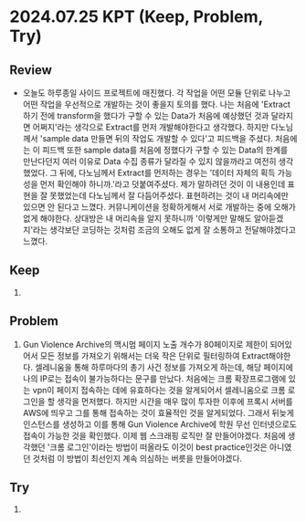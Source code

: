 2024.07.25     KPT (Keep, Problem, Try)
========================================

Review
-----
* 오늘도 하루종일 사이드 프로젝트에 매진했다. 각 작업을 어떤 모듈 단위로 나누고 어떤 작업을 우선적으로 개발하는 것이 좋을지 토의를 했다. 나는 처음에 'Extract하기 전에 transform을 했다가 구할 수 있는 Data가 처음에 예상했던 것과 달라지면 어쩌지'라는 생각으로 Extract를 먼저 개발해야한다고 생각했다. 하지만 다노님께서 'sample data 만들면 뒤의 작업도 개발할 수 있다'고 피드백을 주셨다. 처음에는 이 피드백 또한 sample data를 처음에 정했다가 구할 수 있는 Data의 한계를 만난다던지 여러 이유로 Data 수집 종류가 달라질 수 있지 않을까라고 여전히 생각했었다. 그 뒤에, 다노님께서 Extract를 먼저하는 경우는 ’데이터 자체의 획득 가능성을 먼저 확인해야 하니까.'라고 덧붙여주셨다. 제가 말하려던 것이 이 내용인데 표현을 잘 못했었는데 다노님께서 잘 다듬어주셨다. 표현하려는 것이 내 머리속에만 있으면 안 된다고 느꼈다. 커뮤니케이션을 정확하게해서 서로 개발하는 중에 오해가 없게 해야한다. 상대방은 내 머리속을 알지 못하니까 '이렇게만 말해도 알아듣겠지'라는 생각보단 코딩하는 것처럼 조금의 오해도 없게 잘 소통하고 전달해야겠다고 느꼈다.

Keep
----
1. 

Problem
-------
1. Gun Violence Archive의 맥시멈 페이지 노출 개수가 80페이지로 제한이 되어있어서 모든 정보를 가져오기 위해서는 더욱 작은 단위로 필터링하여 Extract해야한다. 셀레니움을 통해 하루마다의 총기 사건 정보를 가져오게 하는데, 해당 페이지에 나의 IP로는 접속이 불가능하다는 문구를 만났다. 처음에는 크롬 확장프로그램에 있는 vpn이 페이지 접속하는 데에 유효하다는 것을 알게되어서 셀레니움으로 크롬 로그인을 할 생각을 먼저했다. 하지만 시간을 매우 많이 투자한 이후에 프록시 서버를 AWS에 띄우고 그를 통해 접속하는 것이 효율적인 것을 알게되었다. 그래서 뒤늦게 인스턴스를 생성하고 이를 통해 Gun Violence Archive에 학원 무선 인터넷으로도 접속이 가능한 것을 확인했다. 이제 웹 스크래핑 로직만 잘 만들어야겠다. 처음에 생각했던 '크롬 로그인'이라는 방법이 떠올라도 이것이 best practice인것은 아니였던 것처럼 이 방법이 최선인지 계속 의심하는 버릇을 만들어야겠다.

Try
---
1. 
